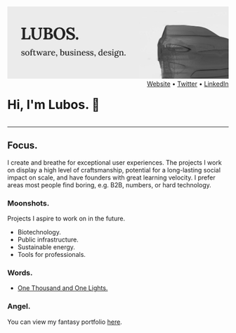 <img src="https://raw.githubusercontent.com/mrlubos/mrlubos/master/banner.jpg" alt="banner that says Lubos - software, business, design alongside a wireframe model of Tesla Model X">

<div style="display: flex; justify-content: space-between;">
  <h1>Hi, I'm Lubos. 👋</h1>

  <span>
    <a href="https://lmen.us">Website</a> •
    <a href="https://twitter.com/mrlubos">Twitter</a> •
    <a href="https://linkedin.com/in/mrlubos">LinkedIn</a>
  </span>
</div>

---

## Focus.

I create and breathe for exceptional user experiences. The projects I work on display a high level of craftsmanship, potential for a long-lasting social impact on scale, and have founders with great learning velocity. I prefer areas most people find boring, e.g. B2B, numbers, or hard technology.

### Moonshots.

Projects I aspire to work on in the future.

- Biotechnology.
- Public infrastructure.
- Sustainable energy.
- Tools for professionals.
  
### Words.

- [One Thousand and One Lights.](https://lmen.us/articles/2017-10-10-one-thousand-and-one-lights/)

### Angel.

You can view my fantasy portfolio [here](https://lmen.us/angel).
